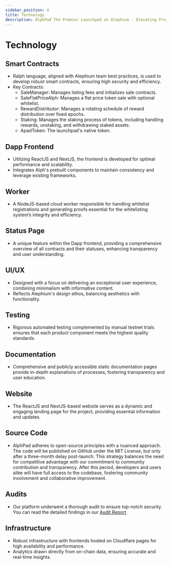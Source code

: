 ```yaml
---
sidebar_position: 4
title: Technology
description: AlphPad The Premier Launchpad on Alephium - Elevating Projects to New Heights!
---
```


# Technology

## **Smart Contracts**
   - Ralph language, aligned with Alephium team best practices, is used to develop robust smart contracts, ensuring high security and efficiency.
   - Key Contracts:
     - SaleManager: Manages listing fees and initializes sale contracts.
     - SaleFlatPriceAlph: Manages a flat price token sale with optional whitelist.
     - RewardDistributor: Manages a rotating schedule of reward distribution over fixed epochs.
     - Staking: Manages the staking process of tokens, including handling rewards, unstaking, and withdrawing staked assets.
     - ApadToken: The launchpad's native token.

## **Dapp Frontend**
   - Utilizing ReactJS and NextJS, the frontend is developed for optimal performance and scalability.
   - Integrates Alph's prebuilt components to maintain consistency and leverage existing frameworks.

## **Worker**
   - A NodeJS-based cloud worker responsible for handling whitelist registrations and generating proofs essential for the whitelisting system’s integrity and efficiency.

## **Status Page**
   - A unique feature within the Dapp frontend, providing a comprehensive overview of all contracts and their statuses, enhancing transparency and user understanding.

## **UI/UX**
   - Designed with a focus on delivering an exceptional user experience, combining minimalism with informative content.
   - Reflects Alephium's design ethos, balancing aesthetics with functionality.

## **Testing**
   - Rigorous automated testing complemented by manual testnet trials ensures that each product component meets the highest quality standards.

## **Documentation**
   - Comprehensive and publicly accessible static documentation pages provide in-depth explanations of processes, fostering transparency and user education.

## **Website**
   - The ReactJS and NextJS-based website serves as a dynamic and engaging landing page for the project, providing essential information and updates.

## **Source Code**
   - AlphPad adheres to open-source principles with a nuanced approach. The code will be published on GitHub under the MIT License, but only after a three-month delay post-launch. This strategy balances the need for competitive advantage with our commitment to community contribution and transparency. After this period, developers and users alike will have full access to the codebase, fostering community involvement and collaborative improvement.

## **Audits**
   - Our platform underwent a thorough audit to ensure top-notch security. You can read the detailed findings in our [Audit Report](https://github.com/alephium/ralph-security-checklist/blob/master/reports/AlphPad.md).


## **Infrastructure**
   - Robust infrastructure with frontends hosted on Cloudflare pages for high availability and performance.
   - Analytics drawn directly from on-chain data, ensuring accurate and real-time insights.